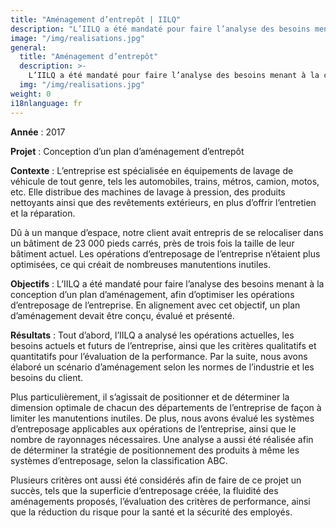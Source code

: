 ```yaml
---
title: "Aménagement d’entrepôt | IILQ"
description: "L’IILQ a été mandaté pour faire l’analyse des besoins menant à la conception d’un plan d’aménagement, afin d’optimiser les opérations d’entreposage de l’entreprise."
image: "/img/realisations.jpg"
general:
  title: "Aménagement d’entrepôt"
  description: >-
    L’IILQ a été mandaté pour faire l’analyse des besoins menant à la conception d’un plan d’aménagement, afin d’optimiser les opérations d’entreposage de l’entreprise. En alignement avec cet objectif, un plan d’aménagement devait être conçu, évalué et présenté. 
  img: "/img/realisations.jpg"
weight: 0
i18nlanguage: fr
---
```


**Année** : 2017

**Projet** : Conception d’un plan d’aménagement d’entrepôt

**Contexte** : L’entreprise est spécialisée en équipements de lavage de véhicule de tout genre, tels les automobiles, trains, métros, camion, motos, etc. Elle distribue des machines de lavage à pression, des produits nettoyants ainsi que des revêtements extérieurs, en plus d’offrir l’entretien et la réparation. 

Dû à un manque d’espace, notre client avait entrepris de se relocaliser dans un bâtiment de 23 000 pieds carrés, près de trois fois la taille de leur bâtiment actuel. Les opérations d’entreposage de l’entreprise n’étaient plus optimisées, ce qui créait de nombreuses manutentions inutiles. 

**Objectifs** : L’IILQ a été mandaté pour faire l’analyse des besoins menant à la conception d’un plan d’aménagement, afin d’optimiser les opérations d’entreposage de l’entreprise. En alignement avec cet objectif, un plan d’aménagement devait être conçu, évalué et présenté. 

**Résultats** : Tout d’abord, l’IILQ a analysé les opérations actuelles, les besoins actuels et futurs de l’entreprise, ainsi que les critères qualitatifs et quantitatifs pour l’évaluation de la performance. Par la suite, nous avons élaboré un scénario d’aménagement selon les normes de l’industrie et les besoins du client.

Plus particulièrement, il s’agissait de positionner et de déterminer la dimension optimale de chacun des départements de l’entreprise de façon à limiter les manutentions inutiles. De plus, nous avons évalué les systèmes d’entreposage applicables aux opérations de l’entreprise, ainsi que le nombre de rayonnages nécessaires. Une analyse a aussi été réalisée afin de déterminer la stratégie de positionnement des produits à même les systèmes d’entreposage, selon la classification ABC. 

Plusieurs critères ont aussi été considérés afin de faire de ce projet un succès, tels que la superficie d’entreposage créée, la fluidité des aménagements proposés, l’évaluation des critères de performance, ainsi que la réduction du risque pour la santé et la sécurité des employés.
